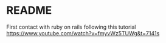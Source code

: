 # README

First contact with ruby on rails following this tutorial https://www.youtube.com/watch?v=fmyvWz5TUWg&t=7141s
